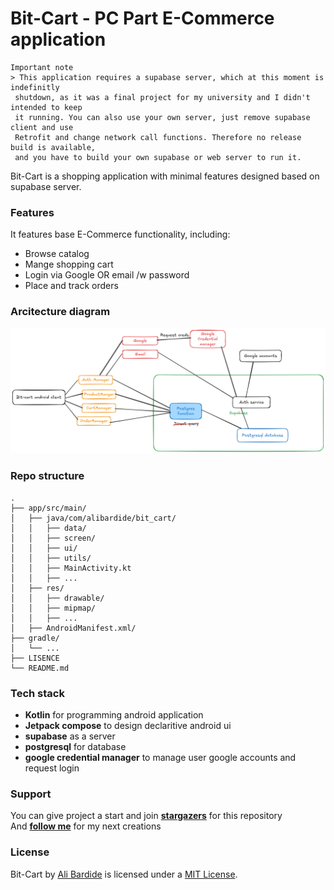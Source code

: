 # Bit-Cart - PC Part E-Commerce application

```
Important note
> This application requires a supabase server, which at this moment is indefinitly
 shutdown, as it was a final project for my university and I didn't intended to keep
 it running. You can also use your own server, just remove supabase client and use
 Retrofit and change network call functions. Therefore no release build is available,
 and you have to build your own supabase or web server to run it.
```
Bit-Cart is a shopping application with minimal features designed based on supabase server.

### Features
It features base E-Commerce functionality, including:
- Browse catalog
- Mange shopping cart
- Login via Google OR email /w password
- Place and track orders

### Arcitecture diagram
![Diagram](./docs/bit-cart-diagram.png)

### Repo structure
```
.
├── app/src/main/
│   ├── java/com/alibardide/bit_cart/
│   │   ├── data/
│   │   ├── screen/
│   │   ├── ui/
│   │   ├── utils/
│   │   ├── MainActivity.kt
│   │   ├── ...
│   ├── res/
│   │   ├── drawable/
│   │   ├── mipmap/
│   │   ├── ...
│   ├── AndroidManifest.xml/
├── gradle/
│   └── ...
├── LISENCE
└── README.md
```

### Tech stack
- **Kotlin** for programming android application
- **Jetpack compose** to design declaritive android ui
- **supabase** as a server
- **postgresql** for database
- **google credential manager** to manage user google accounts and request login

### Support
You can give project a start and join [**stargazers**](https://github.com/alibardide5124/bit-cart/stargazers) for this repository
<br/>
And [**follow me**](https://github.com/alibardide5124?tab=followers) for my next creations

### License
Bit-Cart by [Ali Bardide](https://github.com/alibardide5124) is licensed under a [MIT License](https://mit-license.org/).
